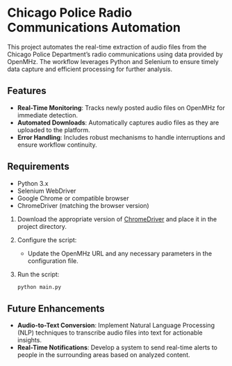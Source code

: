# Chicago Police Radio Communications Automation

This project automates the real-time extraction of audio files from the Chicago Police Department’s radio communications using data provided by OpenMHz. The workflow leverages Python and Selenium to ensure timely data capture and efficient processing for further analysis.

## Features

- **Real-Time Monitoring**: Tracks newly posted audio files on OpenMHz for immediate detection.
- **Automated Downloads**: Automatically captures audio files as they are uploaded to the platform.
- **Error Handling**: Includes robust mechanisms to handle interruptions and ensure workflow continuity.

## Requirements

- Python 3.x
- Selenium WebDriver
- Google Chrome or compatible browser
- ChromeDriver (matching the browser version)



1. Download the appropriate version of [ChromeDriver](https://sites.google.com/chromium.org/driver/) and place it in the project directory.

2. Configure the script:
   - Update the OpenMHz URL and any necessary parameters in the configuration file.

3. Run the script:
   ```bash
   python main.py
   ```

## Future Enhancements

- **Audio-to-Text Conversion**: Implement Natural Language Processing (NLP) techniques to transcribe audio files into text for actionable insights.
- **Real-Time Notifications**: Develop a system to send real-time alerts to people in the surrounding areas based on analyzed content.
